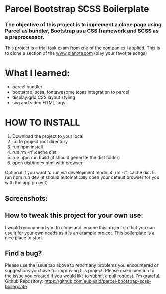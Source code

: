 # Parcel Bootstrap SCSS Boilerplate

### The objective of this project is to implement a clone page using Parcel as bundler, Bootstrap as a CSS framework and SCSS as a preprocessor.


This project is a trial task exam from one of the companies I applied.
This is to clone a section of the www.pianote.com (play your favorite songs)


# What I learned:

* parcel bundler
* bootstrap, scss, fontawesome icons integration to parcel
* display:grid CSS layout styling
* svg and video HTML tags

# HOW TO INSTALL
1. Download the project to your local
2. cd to project root directory
3. run npm install
4. run rm -rf .cache dist
4. run npm run build (it should generate the dist folder)
5. open dist/index.html with browser

Optional if you want to run via development mode:
4. rm -rf .cache dist
5. run npm run dev (it should automatically open your default browser for you with the app project)



## Screenshots:

## How to tweak this project for your own use:
I would recommend you to clone and rename this project so that you can use it for your own needs as it is an example project. This boilerplate is a nice place to start.

## Find a bug?
Please use the issue tab above to report any problems you encountered or suggestions you have for improving this project. Please make mention to the issue you created if you would like to submit a pull request. I'm grateful.
Github Repository: https://github.com/eubieald/parcel-bootstrap-scss-boilerplate
